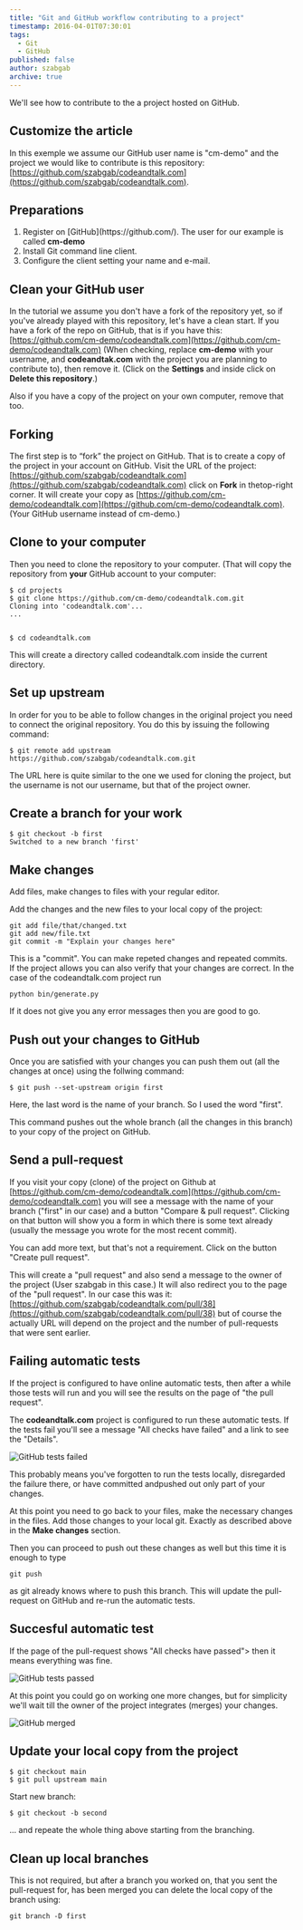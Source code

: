 ```yaml
---
title: "Git and GitHub workflow contributing to a project"
timestamp: 2016-04-01T07:30:01
tags:
  - Git
  - GitHub
published: false
author: szabgab
archive: true
---
```



We'll see how to contribute to the a project hosted on GitHub.


## Customize the article

In this exemple we assume our GitHub user name is "cm-demo" and the project we would like to contribute is this repository:
[https://github.com/szabgab/codeandtalk.com](https://github.com/szabgab/codeandtalk.com).

<!--
but if you'd like we can customize the text for you to show the values relevant to you:

<table>
  <tr><td>Project you'd like to contribute to:</td><td><input id="github_project" value="https://github.com/szabgab/codeandtalk.com"></td></tr>
  <tr><td>Your username:</td><td><input id="github_username" value="cm-demo"></td></tr>
</table>
-->

## Preparations

<ol>
  <li>Register on [GitHub](https://github.com/). The user for our example is called <b>cm-demo</b></li>
  <li>Install Git command line client.</li>
  <li>Configure the client setting your name and e-mail.</li>
</ol>


## Clean your GitHub user

In the tutorial we assume you don't have a fork of the repository yet, so if you've already played with this
repository, let's have a clean start. If you have a fork of the repo on GitHub,
that is if you have this: [https://github.com/cm-demo/codeandtalk.com](https://github.com/cm-demo/codeandtalk.com)
(When checking, replace <b>cm-demo</b> with your username, and <b>codeandtak.com</b> with the project you are planning to contribute to), then remove it.
(Click on the <b>Settings</b> and inside click on <b>Delete this repository</b>.)

Also if you have a copy of the project on your own computer, remove that too.

## Forking

The first step is to <q>fork</q> the project on GitHub. That is to create a copy of the project in your account on GitHub.
Visit the URL of the project: [https://github.com/szabgab/codeandtalk.com](https://github.com/szabgab/codeandtalk.com)
click on <b>Fork</b> in thetop-right corner. It will create your copy as [https://github.com/cm-demo/codeandtalk.com](https://github.com/cm-demo/codeandtalk.com).
(Your GitHub username instead of cm-demo.)

## Clone to your computer

Then you need to clone the repository to your computer. (That will copy the repository from <b>your</b> GitHub account to your computer:

```
$ cd projects
$ git clone https://github.com/cm-demo/codeandtalk.com.git
Cloning into 'codeandtalk.com'...
...


$ cd codeandtalk.com
```

This will create a directory called codeandtalk.com inside the current directory.

## Set up upstream

In order for you to be able to follow changes in the original project you need to connect
the original repository. You do this by issuing the following command:

```
$ git remote add upstream https://github.com/szabgab/codeandtalk.com.git
```

The URL here is quite similar to the one we used for cloning the project, but the username
is not our username, but that of the project owner.

## Create a branch for your work

```
$ git checkout -b first
Switched to a new branch 'first'
```

## Make changes

Add files, make changes to files with your regular editor.

Add the changes and the new files to your local copy of the project:

```
git add file/that/changed.txt
git add new/file.txt
git commit -m "Explain your changes here"
```

This is a "commit".  You can make repeted changes and repeated commits. If the project allows you can also verify that
your changes are correct. In the case of the codeandtalk.com project run 

```
python bin/generate.py
```

If it does not give you any error messages then you are good to go.

## Push out your changes to GitHub

Once you are satisfied with your changes you can push them out (all the changes at once) using the follwing command:

```
$ git push --set-upstream origin first
```

Here, the last word is the name of your branch. So I used the word "first".

This command pushes out the whole branch (all the changes in this branch) to your copy of the project on GitHub.

## Send a pull-request

If you visit your copy (clone) of the project on Github at [https://github.com/cm-demo/codeandtalk.com](https://github.com/cm-demo/codeandtalk.com)
you will see a message with the name of your branch  ("first" in our case) and a button "Compare &amp; pull request".
Clicking on that button will show you a form in which there is some text already (usually the message you wrote for the most recent commit).

You can add more text, but that's not a requirement. Click on the button "Create pull request".

This will create a "pull request" and also send a message to the owner of the project (User szabgab in this case.)
It will also redirect you to the page of the "pull request". In our case this was it:
[https://github.com/szabgab/codeandtalk.com/pull/38](https://github.com/szabgab/codeandtalk.com/pull/38) but of
course the actually URL will depend on the project and the number of pull-requests that were sent earlier.

## Failing automatic tests

If the project is configured to have online automatic tests, then after a while those tests will run and you will see the
results on the page of "the pull request".

The <b>codeandtalk.com</b> project is configured to run these automatic tests. If the tests fail you'll see a message
"All checks have failed" and a link to see the "Details". 

<img src="/img/github_tests_failed.png" alt="GitHub tests failed" />

This probably means you've forgotten to run the tests locally, disregarded the failure there, or have committed
andpushed out only part of your changes.

At this point you need to go back to your files, make the necessary changes in the files. Add those changes to
your local git. Exactly as described above in the <b>Make changes</b> section.

Then you can proceed to push out these changes as well but this time it is enough to type

```
git push
```

as git already knows where to push this branch.
This will update the pull-request on GitHub and re-run the automatic tests.


## Succesful automatic test

If the page of the pull-request shows "All checks have passed"> then it means everything was fine.

<img src="/img/github_tests_passed.png" alt="GitHub tests passed" />

At this point you could go on working one more changes, but for simplicity we'll wait till the owner of the project
integrates (merges) your changes.

<img src="/img/github_merged.png" alt="GitHub merged" />

## Update your local copy from the project

```
$ git checkout main
$ git pull upstream main
```


Start new branch:

```
$ git checkout -b second
```

... and repeate the whole thing above starting from the branching.



## Clean up local branches

This is not required, but after a branch you worked on, that you sent the pull-request for,
has been merged you can delete the local copy of the branch using:

```
git branch -D first
```


